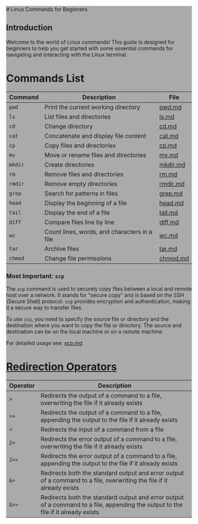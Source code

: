 <div style="background-color: #AAAAAA;">
# Linux Commands for Beginners

## Introduction

Welcome to the world of Linux commands! This guide is designed for beginners to help you get started with some essential commands for navigating and interacting with the Linux terminal.

# Commands List


| Command | Description | File |
|---------|-------------|------|
| `pwd`   | Print the current working directory | [pwd.md](pwd) |
| `ls`    | List files and directories | [ls.md](ls) |
| `cd`    | Change directory | [cd.md](cd) |
| `cat`   | Concatenate and display file content | [cat.md](cat) |
| `cp`    | Copy files and directories | [cp.md](cp) |
| `mv`    | Move or rename files and directories | [mv.md](mv) |
| `mkdir` | Create directories | [mkdir.md](mkdir) |
| `rm`    | Remove files and directories | [rm.md](rm) |
| `rmdir` | Remove empty directories | [rmdir.md](rmdir) |
| `grep`  | Search for patterns in files | [grep.md](grep) |
| `head`  | Display the beginning of a file | [head.md](head) |
| `tail`  | Display the end of a file | [tail.md](tail) |
| `diff`  | Compare files line by line | [diff.md](diff) |
| `wc`    | Count lines, words, and characters in a file | [wc.md](wc) |
| `tar`   | Archive files | [tar.md](tar) |
| `chmod` | Change file permissions | [chmod.md](chmod) |

### Most Important: `scp`

The `scp` command is used to securely copy files between a local and remote host over a network. It stands for "secure copy" and is based on the SSH (Secure Shell) protocol. `scp` provides encryption and authentication, making it a secure way to transfer files.

To use `scp`, you need to specify the source file or directory and the destination where you want to copy the file or directory. The source and destination can be on the local machine or on a remote machine.

For detailed usage see: [scp.md](scp)

# [Redirection Operators](operator)

| Operator | Description |
|----------|-------------|
| `>`      | Redirects the output of a command to a file, overwriting the file if it already exists |
| `>>`     | Redirects the output of a command to a file, appending the output to the file if it already exists |
| `<`      | Redirects the input of a command from a file |
| `2>`     | Redirects the error output of a command to a file, overwriting the file if it already exists |
| `2>>`    | Redirects the error output of a command to a file, appending the output to the file if it already exists |
| `&>`     | Redirects both the standard output and error output of a command to a file, overwriting the file if it already exists |
| `&>>`    | Redirects both the standard output and error output of a command to a file, appending the output to the file if it already exists |

</div>
